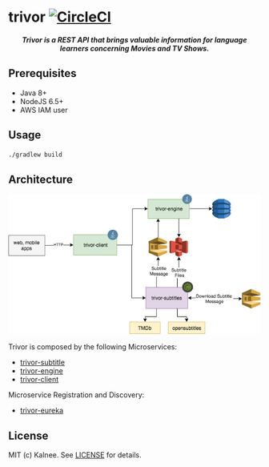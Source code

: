 # trivor [![CircleCI](https://circleci.com/gh/kalnee/trivor.svg?style=svg)](https://circleci.com/gh/kalnee/trivor)

<h5 align="center">Trivor is a REST API that brings valuable information for language learners concerning Movies and TV Shows.</h5>

## Prerequisites

- Java 8+
- NodeJS 6.5+
- AWS IAM user

## Usage

`./gradlew build`

## Architecture

![diagram](https://github.com/kalnee/trivor/blob/danielfc.documentation/docs/architecture/architecture-diagram.png?raw=true)

Trivor is composed by the following Microservices:

- [trivor-subtitle](https://github.com/kalnee/trivor/tree/master/trivor-subtitles)
- [trivor-engine](https://github.com/kalnee/trivor/tree/master/trivor-engine)
- [trivor-client](https://github.com/kalnee/trivor/tree/master/trivor-client)

Microservice Registration and Discovery:

- [trivor-eureka](https://github.com/kalnee/trivor/blob/master/trivor-eureka)

## License

MIT (c) Kalnee. See [LICENSE](https://github.com/kalnee/trivor/blob/master/LICENSE.md) for details.
